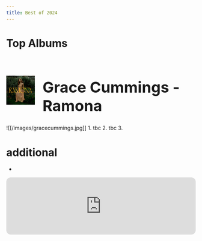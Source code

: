 ```yaml
---
title: Best of 2024
---
```

<style>
  .container {
  display: flex;
  align-items: center;
  justify-content: center
}

img {
  max-width: 100%;
  max-height:100%;
}

.text {
  font-size: 20px;
  padding-left: 20px;
}
  </style>
  

# Top Albums
<div class="container">
      <div class="image">
        <img src="/_images/gracecummings.jpg">
      </div>
      <div class="text">
        <h1>Grace Cummings - Ramona</h1>
      </div>
    </div>
![[/images/gracecummings.jpg]]
1. tbc
2. tbc
3. 


# additional

- 


<iframe style="border-radius:12px" src="https://open.spotify.com/embed/playlist/6bElk7qv5OV65fE4uctZUl?utm_source=generator&theme=0" width="100%" height="152" frameBorder="0" allowfullscreen="" allow="autoplay; clipboard-write; encrypted-media; fullscreen; picture-in-picture" loading="lazy"></iframe>
